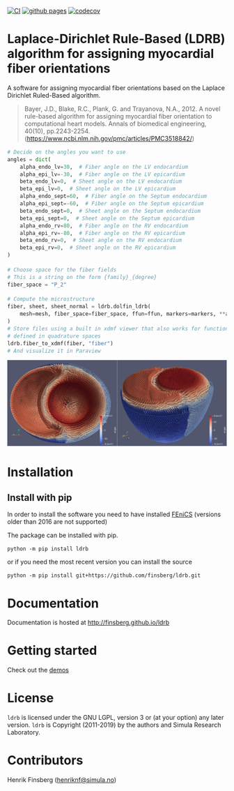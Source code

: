 [![CI](https://github.com/finsberg/ldrb/actions/workflows/main.yml/badge.svg)](https://github.com/finsberg/ldrb/actions/workflows/main.yml)
[![github pages](https://github.com/finsberg/ldrb/actions/workflows/github-pages.yml/badge.svg)](https://github.com/finsberg/ldrb/actions/workflows/github-pages.yml)
[![codecov](https://codecov.io/gh/finsberg/ldrb/branch/main/graph/badge.svg?token=J69bEFdomc)](https://codecov.io/gh/finsberg/ldrb)

# Laplace-Dirichlet Rule-Based (LDRB) algorithm for assigning myocardial fiber orientations


A software for assigning myocardial fiber orientations based on the Laplace Dirichlet Ruled-Based algorithm.

> Bayer, J.D., Blake, R.C., Plank, G. and Trayanova, N.A., 2012.
> A novel rule-based algorithm for assigning myocardial fiber orientation
>to computational heart models. Annals of biomedical engineering, 40(10),
pp.2243-2254.(https://www.ncbi.nlm.nih.gov/pmc/articles/PMC3518842/)

```python
# Decide on the angles you want to use
angles = dict(
    alpha_endo_lv=30,  # Fiber angle on the LV endocardium
    alpha_epi_lv=-30,  # Fiber angle on the LV epicardium
    beta_endo_lv=0,  # Sheet angle on the LV endocardium
    beta_epi_lv=0,  # Sheet angle on the LV epicardium
    alpha_endo_sept=60,  # Fiber angle on the Septum endocardium
    alpha_epi_sept=-60,  # Fiber angle on the Septum epicardium
    beta_endo_sept=0,  # Sheet angle on the Septum endocardium
    beta_epi_sept=0,  # Sheet angle on the Septum epicardium
    alpha_endo_rv=80,  # Fiber angle on the RV endocardium
    alpha_epi_rv=-80,  # Fiber angle on the RV epicardium
    beta_endo_rv=0,  # Sheet angle on the RV endocardium
    beta_epi_rv=0,  # Sheet angle on the RV epicardium
)

# Choose space for the fiber fields
# This is a string on the form {family}_{degree}
fiber_space = "P_2"

# Compute the microstructure
fiber, sheet, sheet_normal = ldrb.dolfin_ldrb(
    mesh=mesh, fiber_space=fiber_space, ffun=ffun, markers=markers, **angles
)
# Store files using a built in xdmf viewer that also works for functions
# defined in quadrature spaces
ldrb.fiber_to_xdmf(fiber, "fiber")
# And visualize it in Paraview
```

![_](https://github.com/finsberg/ldrb/raw/main/docs/_static/figures/biv_fiber.png)

# Installation

## Install with pip
In order to install the software you need to have
installed [FEniCS](https://fenicsproject.org) (versions older than 2016
are not supported)

The package can be installed with pip.
```
python -m pip install ldrb
```
or if you need the most recent version you can install the source
```
python -m pip install git+https://github.com/finsberg/ldrb.git
```

# Documentation
Documentation is hosted at http://finsberg.github.io/ldrb

# Getting started
Check out the [demos](http://finsberg.github.io/ldrb/demo_lv.html)

# License
`ldrb` is licensed under the GNU LGPL, version 3 or (at your option) any later version.
`ldrb` is Copyright (2011-2019) by the authors and Simula Research Laboratory.

# Contributors
Henrik Finsberg (henriknf@simula.no)
